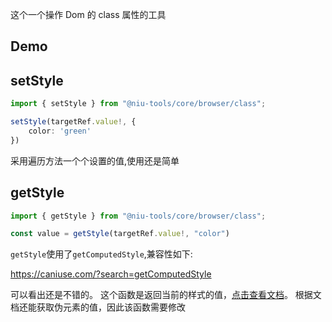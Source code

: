 这个一个操作 Dom 的 class 属性的工具

## Demo

<preview path="./demo.vue" title="@niu-tools/core/browser/class" description="操作Dom的class"></preview>

## setStyle

```ts
import { setStyle } from "@niu-tools/core/browser/class";

setStyle(targetRef.value!, {
    color: 'green'
})
```
采用遍历方法一个个设置的值,使用还是简单

## getStyle

```ts
import { getStyle } from "@niu-tools/core/browser/class";

const value = getStyle(targetRef.value!, "color")
```

`getStyle`使用了`getComputedStyle`,兼容性如下:

https://caniuse.com/?search=getComputedStyle

可以看出还是不错的。
这个函数是返回当前的样式的值，[点击查看文档](https://developer.mozilla.org/zh-CN/docs/web/api/window/getcomputedstyle)。
根据文档还能获取伪元素的值，因此该函数需要修改
